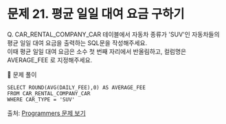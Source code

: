 # 문제 21. 평균 일일 대여 요금 구하기

Q. CAR_RENTAL_COMPANY_CAR 테이블에서 자동차 종류가 'SUV'인 자동차들의 평균 일일 대여 요금을 출력하는 SQL문을 작성해주세요.<br>
이때 평균 일일 대여 요금은 소수 첫 번째 자리에서 반올림하고, 컬럼명은 AVERAGE_FEE 로 지정해주세요.

🔑 문제 풀이
```mysql
SELECT ROUND(AVG(DAILY_FEE),0) AS AVERAGE_FEE
FROM CAR_RENTAL_COMPANY_CAR 
WHERE CAR_TYPE = 'SUV'
```
  
출처: [Programmers 문제 보기](https://school.programmers.co.kr/learn/courses/30/lessons/151136)
